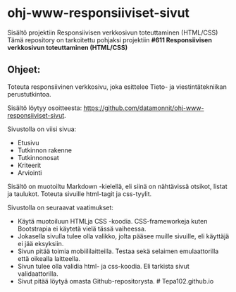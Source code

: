 # ohj-www-responsiiviset-sivut
Sisältö projektiin Responsiivisen verkkosivun toteuttaminen (HTML/CSS)
Tämä repository on tarkoitettu pohjaksi projektiin __#611 Responsiivisen verkkosivun toteuttaminen (HTML/CSS)__

## Ohjeet:
Toteuta responsiivinen verkkosivu, joka esittelee Tieto- ja viestintätekniikan perustutkintoa.

Sisältö löytyy osoitteesta: https://github.com/datamonnit/ohj-www-responsiiviset-sivut.

Sivustolla on viisi sivua:

- Etusivu
- Tutkinnon rakenne
- Tutkinnonosat
- Kriteerit
- Arviointi

Sisältö on muotoiltu Markdown -kielellä, eli siinä on nähtävissä otsikot, listat ja taulukot. Toteuta sivuille html-tagit ja css-tyylit.

Sivustolla on seuraavat vaatimukset:

- Käytä muotoiluun HTMLja CSS -koodia. CSS-frameworkeja kuten Bootstrapia ei käytetä vielä tässä vaiheessa.
- Jokasella sivulla tulee olla valikko, jolta pääsee muille sivuille, eli käyttäjä ei jää eksyksiin.
- Sivun pitää toimia mobiililaitteilla. Testaa sekä selaimen emulaattorilla että oikealla laitteella.
- Sivun tulee olla validia html- ja css-koodia. Eli tarkista sivut validaattorilla.
- Sivut pitää löytyä omasta Github-repositorysta.
#   T e p a 1 0 2 . g i t h u b . i o  
 